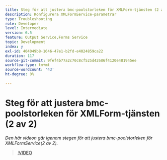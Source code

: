 ```yaml
---
title: Steg för att justera bmc-poolstorleken för XMLForm-tjänsten (2 av 2)
description: Konfigurera XMLFormService-parametrar
type: Troubleshooting
role: Developer
level: Intermediate
version: 6.5
feature: Output Service,Forms Service
topic: Development
index: y
exl-id: 404049b8-1646-47e1-b2fd-e4024859ca22
duration: 117
source-git-commit: 9fef4b77a2c70c8cf525d42686f4120e481945ee
workflow-type: tm+mt
source-wordcount: '43'
ht-degree: 0%

---
```



# Steg för att justera bmc-poolstorleken för XMLForm-tjänsten (2 av 2)

*Den här videon går igenom stegen för att justera bmc-poolstorleken för XMLFormService(2 av 2).*

>[!VIDEO](https://video.tv.adobe.com/v/335553?quality=12&learn=on)
